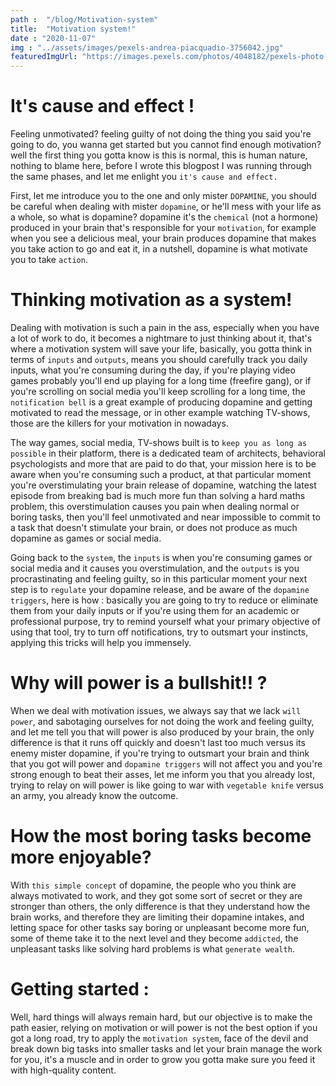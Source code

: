 ```yaml
---
path :  "/blog/Motivation-system"
title:  "Motivation system!"
date : "2020-11-07"
img : "../assets/images/pexels-andrea-piacquadio-3756042.jpg"
featuredImgUrl: "https://images.pexels.com/photos/4048182/pexels-photo-4048182.jpeg?cs=srgb&dl=pexels-niko-twisty-4048182.jpg&fm=jpg"
---
```


# It's cause and effect !  

Feeling unmotivated? feeling guilty of not doing the thing you said you're going to do, you wanna get started but you cannot find enough motivation? well the first thing you gotta know is this is normal, this is human nature, nothing to blame here, before I wrote this blogpost I was running through the same phases, and let me enlight you `it's cause and effect.`

First, let me introduce you to the one and only mister `DOPAMINE`, you should be careful when dealing with mister `dopamine`, or he'll mess with your life as a whole, so what is dopamine? dopamine it's the `chemical` (not a hormone) produced in your brain that's responsible for your `motivation`, for example when you see a delicious meal, your brain produces dopamine that makes you take action to go and eat it, in a nutshell, dopamine is what motivate you to take `action`.

# Thinking motivation as a system!

Dealing with motivation is such a pain in the ass, especially when you have a lot of work to do, it becomes a nightmare to just thinking about it, that's where a motivation system will save your life, basically, you gotta think in terms of `inputs` and `outputs`, means you should carefully track you daily inputs, what you're consuming during the day, if you're playing video games probably you'll end up playing for a long time (freefire gang), or if you're scrolling on social media you'll keep scrolling for a long time, the `notification bell` is a great example of producing dopamine and getting motivated to read the message, or in other example watching TV-shows, those are the killers for your motivation in nowadays.

The way games, social media, TV-shows built is to `keep you as long as possible` in their platform, there is a dedicated team of architects, behavioral psychologists and more that are paid to do that, your mission here is to be aware when you're consuming such a product, at that particular moment you're overstimulating  your brain release of dopamine, watching the latest episode from breaking bad is much more fun than solving a hard maths problem, this overstimulation causes you pain when dealing normal or boring tasks, then you'll feel unmotivated and near impossible to commit to a task that doesn't stimulate your brain, or  does not produce as much dopamine as games or social media.

Going back to the `system`, the `inputs` is when you're consuming games or social media and it causes you overstimulation, and the `outputs` is you procrastinating and feeling guilty, so in this particular moment your next step is to `regulate` your dopamine release, and be aware of the `dopamine triggers`, here is how : basically you are going to try to reduce or eliminate them from your daily inputs or if you're using them for an academic or professional purpose, try to remind yourself what your primary objective of using that tool, try to turn off notifications, try to outsmart your instincts, applying this tricks will help you immensely.

# Why will power is a bullshit!! ?

When we deal with motivation issues, we always say that we lack `will power`, and sabotaging ourselves for not doing the work and feeling guilty, and let me tell you that will power is also produced by your brain, the only difference is that it runs off quickly and doesn't last too much versus its enemy mister dopamine, if you're trying to outsmart your brain and think that you got will power and `dopamine triggers` will not affect you and you're strong enough to beat their asses, let me inform you that you already lost, trying to relay on will power is like going to war with `vegetable knife` versus an army, you already know the outcome.

# How the most boring tasks become more enjoyable?

With `this simple concept` of dopamine, the people who you think are always motivated to work, and they got some sort of secret or they are stronger than others, the only difference is that they understand how the brain works, and therefore they are limiting their dopamine intakes, and letting space for other tasks say boring or unpleasant become more fun, some of theme take it to the next level and they become `addicted`, the unpleasant tasks like solving hard problems is what `generate wealth`.

# Getting started :

Well, hard things will always remain hard, but our objective is to make the path easier, relying on motivation or will power is not the best option if you got a long road, try to apply the `motivation system`, face of the devil and break down big tasks into smaller tasks and let your brain manage the work for you, it's a muscle and in order to grow you gotta make sure you feed it with high-quality content.





